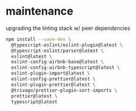 
# maintenance

upgrading the linting stack w/ peer dependencies
```sh
npm install --save-dev \
  @typescript-eslint/eslint-plugin@latest \
  @typescript-eslint/parser@latest \
  eslint@latest \
  eslint-config-airbnb-base@latest \
  eslint-config-airbnb-typescript@latest \
  eslint-plugin-import@latest \
  eslint-config-prettier@latest \
  eslint-plugin-prettier@latest \
  @trivago/prettier-plugin-sort-imports \
  prettier@latest \
  typescript@latest
```
